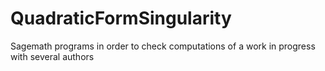 # QuadraticFormSingularity
Sagemath programs in order to check  computations of a work in progress with several authors
